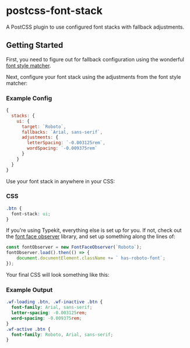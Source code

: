 # postcss-font-stack

A PostCSS plugin to use configured font stacks with fallback adjustments.

## Getting Started

First, you need to figure out for fallback configuration using the wonderful
[font style matcher](https://meowni.ca/font-style-matcher/).

Next, configure your font stack using the adjustments from the font style matcher:

### Example Config

```js
{
  stacks: {
    ui: {
      target: `Roboto`,
      fallbacks: `Arial, sans-serif`,
      adjustments: {
        letterSpacing: `-0.003125rem`,
        wordSpacing: `-0.009375rem`
      }
    }
  }
}
```

Use your font stack in anywhere in your CSS:

### CSS

```css
.btn {
  font-stack: ui;
}
```

If you're using Typekit, everything else is set up for you. If not, check out
the [font face observer](https://fontfaceobserver.com/) library, and set up something
along the lines of:

```js
const fontObserver = new FontFaceObserver(`Roboto`);
fontObserver.load().then(() => {
	document.documentElement.className += ` has-roboto-font`;
});
```

Your final CSS will look something like this:

### Example Output

```css
.wf-loading .btn, .wf-inactive .btn {
  font-family: Arial, sans-serif;
  letter-spacing: -0.003125rem;
  word-spacing: -0.009375rem;
}
.wf-active .btn {
  font-family: Roboto, Arial, sans-serif;
}
```